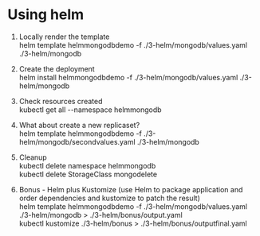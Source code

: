 # Using helm

1. Locally render the template  
helm template helmmongodbdemo -f ./3-helm/mongodb/values.yaml ./3-helm/mongodb  

2. Create the deployment  
helm install helmmongodbdemo -f ./3-helm/mongodb/values.yaml ./3-helm/mongodb  

3. Check resources created  
kubectl get all --namespace helmmongodb  

4. What about create a new replicaset?  
helm template helmmongodbdemo -f ./3-helm/mongodb/secondvalues.yaml ./3-helm/mongodb  

5. Cleanup  
kubectl delete namespace helmmongodb  
kubectl delete StorageClass mongodelete  

6. Bonus - Helm plus Kustomize (use Helm to package application and order dependencies and kustomize to patch the result)  
helm template helmmongodbdemo -f ./3-helm/mongodb/values.yaml ./3-helm/mongodb > ./3-helm/bonus/output.yaml  
kubectl kustomize ./3-helm/bonus > ./3-helm/bonus/outputfinal.yaml  
